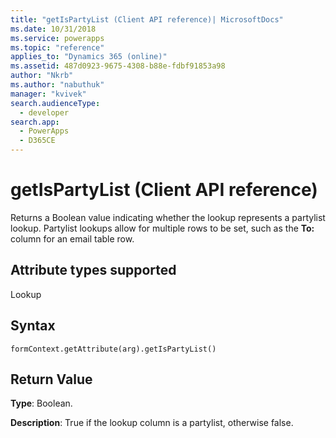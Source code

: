 ```yaml
---
title: "getIsPartyList (Client API reference)| MicrosoftDocs"
ms.date: 10/31/2018
ms.service: powerapps
ms.topic: "reference"
applies_to: "Dynamics 365 (online)"
ms.assetid: 487d0923-9675-4308-b88e-fdbf91853a98
author: "Nkrb"
ms.author: "nabuthuk"
manager: "kvivek"
search.audienceType: 
  - developer
search.app: 
  - PowerApps
  - D365CE
---
```

# getIsPartyList (Client API reference)



Returns a Boolean value indicating whether the lookup represents a partylist lookup. Partylist lookups allow for multiple rows to be set, such as the **To:** column for an email table row.

## Attribute types supported

Lookup

## Syntax

`formContext.getAttribute(arg).getIsPartyList()`

## Return Value

**Type**: Boolean. 

**Description**: True if the lookup column is a partylist, otherwise false.

